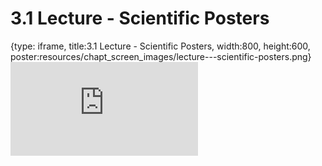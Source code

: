 # 3.1 Lecture - Scientific Posters
 
{type: iframe, title:3.1 Lecture - Scientific Posters, width:800, height:600, poster:resources/chapt_screen_images/lecture---scientific-posters.png}
![](https://sayumiyork.github.io/c-moor-ottr-generic/lecture---scientific-posters.html)
 

 
